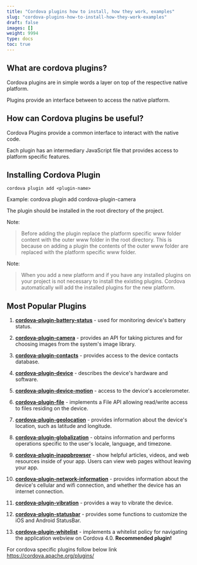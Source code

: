 ```yaml
---
title: "Cordova plugins how to install, how they work, examples"
slug: "cordova-plugins-how-to-install-how-they-work-examples"
draft: false
images: []
weight: 9994
type: docs
toc: true
---
```


## What are cordova plugins?
Cordova plugins are in simple words a layer on top of the respective native platform.

Plugins provide an interface between to access the native platform. 

## How can Cordova plugins be useful?
Cordova Plugins provide a common interface to interact with the native code.

Each plugin has an intermediary JavaScript file that provides access to platform specific features.  

## Installing Cordova Plugin
  
    cordova plugin add <plugin-name>

   Example: cordova plugin add cordova-plugin-camera

   The plugin should be installed in the root directory of the project. 

   Note: 

> Before adding the plugin replace the platform specific www folder
> content with the outer www folder in the root directory.   This is
> because on adding a plugin the contents of the outer www folder are
> replaced with the platform specific www folder.

   Note: 

> When you add a new platform and if you have any installed plugins on your project is not necessary to install the existing plugins. Cordova automatically will add the installed plugins for the new platform.

 

## Most Popular Plugins
 1. **[cordova-plugin-battery-status][1]** - used for monitoring device's battery status.

 2. **[cordova-plugin-camera][2]** - provides an API for taking pictures and for choosing images from the system's image library.

 3. **[cordova-plugin-contacts][3]** - provides access to the device contacts database.

 4. **[cordova-plugin-device][4]** - describes the device's hardware and software.

 5. **[cordova-plugin-device-motion][5]** - access to the device's accelerometer.

 6. **[cordova-plugin-file][6]** - implements a File API allowing read/write access to files residing on the device.

 7. **[cordova-plugin-geolocation][7]** - provides information about the device's location, such as latitude and longitude.

 8. **[cordova-plugin-globalization][8]** - obtains information and performs operations specific to the user's locale, language, and timezone.

 9. **[cordova-plugin-inappbrowser][9]** - show helpful articles, videos, and web resources inside of your app. Users can view web pages without leaving your app.

 10. **[cordova-plugin-network-information][10]** - provides information about the device's cellular and wifi connection, and whether the device has an internet connection.

 11. **[cordova-plugin-vibration][11]** - provides a way to vibrate the device.

 12. **[cordova-plugin-statusbar][12]** - provides some functions to customize the iOS and Android StatusBar.

 13. **[cordova-plugin-whitelist][13]** - implements a whitelist policy for navigating the application webview on Cordova 4.0. **Recommended plugin!**

For cordova specific plugins follow below link https://cordova.apache.org/plugins/


  [1]: https://github.com/apache/cordova-plugin-battery-status
  [2]: https://github.com/apache/cordova-plugin-camera
  [3]: https://github.com/apache/cordova-plugin-contacts
  [4]: https://github.com/apache/cordova-plugin-device
  [5]: https://github.com/apache/cordova-plugin-device-motion
  [6]: https://github.com/apache/cordova-plugin-file
  [7]: https://github.com/apache/cordova-plugin-geolocation
  [8]: https://github.com/apache/cordova-plugin-globalization
  [9]: https://github.com/apache/cordova-plugin-inappbrowser
  [10]: https://github.com/apache/cordova-plugin-network-information
  [11]: https://github.com/apache/cordova-plugin-vibration
  [12]: https://github.com/apache/cordova-plugin-statusbar
  [13]: https://github.com/apache/cordova-plugin-whitelist

